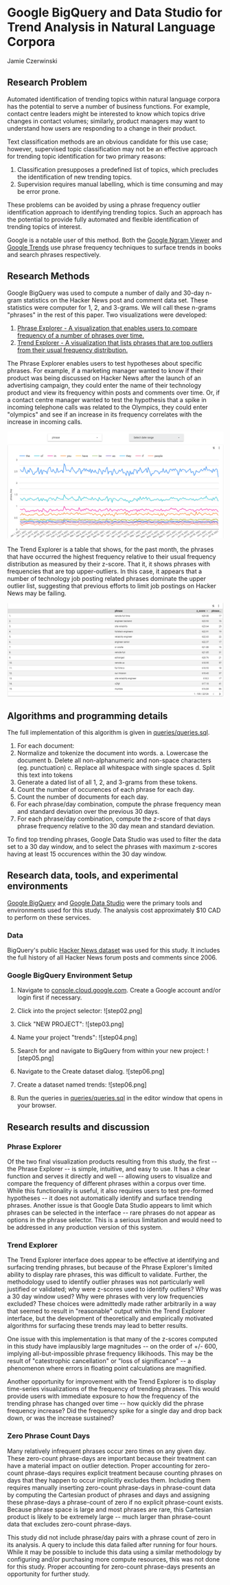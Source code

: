 # Google BigQuery and Data Studio for Trend Analysis in Natural Language Corpora
Jamie Czerwinski

## Research Problem

Automated identification of trending topics within natural language corpora has the potential to serve a number of business functions. For example, contact centre leaders might be interested to know which topics drive changes in contact volumes; similarly, product managers may want to understand how users are responding to a change in their product.

Text classification methods are an obvious candidate for this use case; however, supervised topic classification may not be an effective approach for trending topic identification for two primary reasons:

1. Classification presupposes a predefined list of topics, which precludes the identification of new trending topics.
2. Supervision requires manual labelling, which is time consuming and may be error prone.

These problems can be avoided by using a phrase frequency outlier identification approach to identifying trending topics. Such an approach has the potential to provide fully automated and flexible identification of trending topics of interest.

Google is a notable user of this method. Both the [Google Ngram Viewer](https://books.google.com/ngrams) and [Google Trends](https://trends.google.com/trends/?geo=CA) use phrase frequency techniques to surface trends in books and search phrases respectively.

## Research Methods

Google BigQuery was used to compute a number of daily and 30-day n-gram statistics on the Hacker News post and comment data set. These statistics were computer for 1, 2, and 3-grams. We will call these n-grams "phrases" in the rest of this paper. Two visualizations were developed:

1. [Phrase Explorer - A visualization that enables users to compare frequency of a number of phrases over time.](https://datastudio.google.com/reporting/2deeb63e-2ee8-43c9-b62b-ada130ad508e)
2. [Trend Explorer - A visualization that lists phrases that are top outliers from their usual frequency distribution.](https://datastudio.google.com/reporting/a016746b-7546-46c5-b1d5-a259c33ee0d4)

The Phrase Explorer enables users to test hypotheses about specific phrases. For example, if a marketing manager wanted to know if their product was being discussed on Hacker News after the launch of an advertising campaign, they could enter the name of their technology product and view its frequency within posts and comments over time. Or, if a contact centre manager wanted to test the hypothesis that a spike in incoming telephone calls was related to the Olympics, they could enter "olympics" and see if an increase in its frequency correlates with the increase in incoming calls. 

![](vis1.png)

The Trend Explorer is a table that shows, for the past month, the phrases that have occurred the highest frequency relative to their usual frequency distribution as measured by their z-score. That it, it shows phrases with frequencies that are top upper-outliers. In this case, it appears that a number of technology job posting related phrases dominate the upper outlier list, suggesting that previous efforts to limit job postings on Hacker News may be failing.

![](vis2.png)

## Algorithms and programming details

The full implementation of this algorithm is given in [queries/queries.sql](queries/queries.sql).

1. For each document:
  1. Normalize and tokenize the document into words.
    a. Lowercase the document
    b. Delete all non-alphanumeric and non-space characters (eg. punctuation)
    c. Replace all whitespace with single spaces
    d. Split this text into tokens
  2. Generate a dated list of all 1, 2, and 3-grams from these tokens.
2. Count the number of occurences of each phrase for each day.
3. Count the number of documents for each day.
4. For each phrase/day combination, compute the phrase frequency mean and standard deviation over the previous 30 days.
5. For each phrase/day combination, compute the z-score of that days phrase frequency relative to the 30 day mean and standard deviation.

To find top trending phrases, Google Data Studio was used to filter the data set to a 30 day window, and to select the phrases with maximum z-scores having at least 15 occurences within the 30 day window.

## Research data, tools, and experimental environments

[Google BigQuery](https://cloud.google.com/bigquery) and [Google Data Studio](https://datastudio.google.com/) were the primary tools and environments used for this study. The analysis cost approximately $10 CAD to perform on these services.

### Data

BigQuery's public [Hacker News dataset](https://console.cloud.google.com/marketplace/product/y-combinator/hacker-news) was used for this study. It includes the full history of all Hacker News forum posts and comments since 2006.

### Google BigQuery Environment Setup

1. Navigate to [console.cloud.google.com](http://console.cloud.google.com). Create a Google account and/or login first if necessary.

2. Click into the project selector:
![step02.png]

3. Click "NEW PROJECT":
![step03.png]

4. Name your project "trends":
![step04.png]

5. Search for and navigate to BigQuery from within your new project:
![step05.png]

6. Navigate to the Create dataset dialog.
![step06.png]

7. Create a dataset named trends:
![step06.png]

6. Run the queries in [queries/queries.sql](queries/queries.sql) in the editor window that opens in your browser.

## Research results and discussion

### Phrase Explorer

Of the two final visualization products resulting from this study, the first -- the Phrase Explorer -- is simple, intuitive, and easy to use. It has a clear function and serves it directly and well -- allowing users to visualize and compare the frequency of different phrases within a corpus over time. While this functionality is useful, it also requires users to test pre-formed hypotheses -- it does not automatically identify and surface trending phrases. Another issue is that Google Data Studio appears to limit which phrases can be selected in the interface -- rare phrases do not appear as options in the phrase selector. This is a serious limitation and would need to be addressed in any production version of this system.

### Trend Explorer

The Trend Explorer interface does appear to be effective at identifying and surfacing trending phrases, but because of the Phrase Explorer's limited ability to display rare phrases, this was difficult to validate. Further, the methodology used to identify outlier phrases was not particularly well justified or validated; why were z-scores used to identify outliers? Why was a 30 day window used? Why were phrases with very low frequencies excluded? These choices were admittedly made rather arbitrarily in a way that seemed to result in "reasonable" output within the Trend Explorer interface, but the development of theoretically and empirically motivated algorithms for surfacing these trends may lead to better results.

One issue with this implementation is that many of the z-scores computed in this study have implausibly large magnitudes -- on the order of +/- 600, implying all-but-impossible phrase frequency lilkihoods. This may be the result of "catestrophic cancellation" or "loss of significance" -- a phenomenon where errors in floating point calculations are magnified.

Another opportunity for improvement with the Trend Explorer is to display time-series visualizations of the frequency of trending phrases. This would provide users with immediate exposure to how the frequency of the trending phrase has changed over time -- how quickly did the phrase frequency increase? Did the frequency spike for a single day and drop back down, or was the increase sustained?

### Zero Phrase Count Days

Many relatively infrequent phrases occur zero times on any given day. These zero-count phrase-days are important because their treatment can have a material impact on outlier detection. Proper accounting for zero-count phrase-days requires explicit treatment because counting phrases on days that they happen to occur implicitly excludes them. Including them requires manually inserting zero-count phrase-days in phrase-count data by computing the Cartesian product of phrases and days and assigning these phrase-days a phrase-count of zero if no explicit phrase-count exists. Because phrase space is large and most phrases are rare, this Cartesian product is likely to be extremely large -- much larger than phrase-count data that excludes zero-count phrase-days.

This study did not include phrase/day pairs with a phrase count of zero in its analysis. A query to include this data failed after running for four hours. While it may be possible to include this data using a similar methodology by configuring and/or purchasing more compute resources, this was not done for this study. Proper accounting for zero-count phrase-days presents an opportunity for further study.
